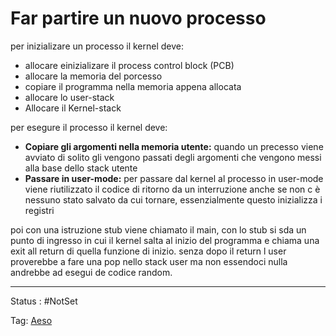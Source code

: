 # Far partire un nuovo processo

per inizializare un processo il kernel deve:

- allocare einizializare il process control block (PCB)
- allocare la memoria del porcesso
- copiare il programma nella memoria appena allocata
- allocare lo user-stack
- Allocare il Kernel-stack

per esegure il processo il kernel deve:

- **Copiare gli argomenti nella memoria utente:** quando un precesso viene avviato di solito gli vengono passati degli  argomenti che vengono messi alla base dello stack utente
- **Passare  in user-mode:** per passare dal kernel al processo in user-mode viene riutilizzato il codice di ritorno da un interruzione anche se non c è nessuno stato salvato da cui tornare, essenzialmente questo inizializza i registri

poi con una istruzione stub viene chiamato il main, con lo stub si sda un punto di ingresso in cui il kernel salta al inizio del programma e chiama una exit all return di quella funzione di inizio. senza dopo il return l user proverebbe a fare una pop nello stack user ma non essendoci nulla andrebbe ad esegui de codice random.

---

Status : #NotSet

Tag: [Aeso](../../../Architetture%20e%20sistemi%20operativi%20(AESO)%201e0e264228a748feabc5de07d5a770db.md)
